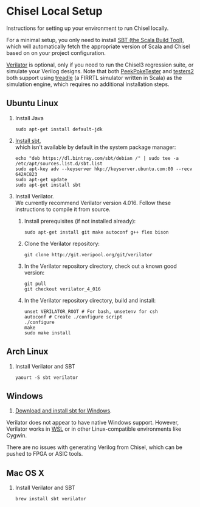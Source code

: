# Chisel Local Setup
Instructions for setting up your environment to run Chisel locally.

For a minimal setup, you only need to install [SBT (the Scala Build Tool)](http://www.scala-sbt.org), which will automatically fetch the appropriate version of Scala and Chisel based on on your project configuration.

[Verilator](https://www.veripool.org/wiki/verilator) is optional, only if you need to run the Chisel3 regression suite, or simulate your Verilog designs.
Note that both [PeekPokeTester](https://github.com/freechipsproject/chisel-testers) and [testers2](https://github.com/ucb-bar/chisel-testers2) both support using [treadle](https://github.com/freechipsproject/treadle) (a FIRRTL simulator written in Scala) as the simulation engine, which requires no additional installation steps.

## Ubuntu Linux	

1.  Install Java	
    ```	
    sudo apt-get install default-jdk	
    ```
   	
1.  [Install sbt](http://www.scala-sbt.org/release/docs/Installing-sbt-on-Linux.html),	
    which isn't available by default in the system package manager:	
    ```	
    echo "deb https://dl.bintray.com/sbt/debian /" | sudo tee -a /etc/apt/sources.list.d/sbt.list	
    sudo apt-key adv --keyserver hkp://keyserver.ubuntu.com:80 --recv 642AC823	
    sudo apt-get update	
    sudo apt-get install sbt	
    ```
    
1.  Install Verilator.	
    We currently recommend Verilator version 4.016.	
    Follow these instructions to compile it from source.	

    1.  Install prerequisites (if not installed already):	
        ```	
        sudo apt-get install git make autoconf g++ flex bison	
        ```

    2.  Clone the Verilator repository:	
        ```	
        git clone http://git.veripool.org/git/verilator	
        ```

    3.  In the Verilator repository directory, check out a known good version:	
        ```	
        git pull	
        git checkout verilator_4_016	
        ```

    4.  In the Verilator repository directory, build and install:	
        ```	
        unset VERILATOR_ROOT # For bash, unsetenv for csh	
        autoconf # Create ./configure script	
        ./configure	
        make	
        sudo make install	
        ```

## Arch Linux
1.  Install Verilator and SBT
    ```
    yaourt -S sbt verilator
    ```
 
## Windows
1.  [Download and install sbt for Windows](https://www.scala-sbt.org/download.html).

Verilator does not appear to have native Windows support.
However, Verilator works in [WSL](https://docs.microsoft.com/en-us/windows/wsl/install-win10) or in other Linux-compatible environments like Cygwin.

There are no issues with generating Verilog from Chisel, which can be pushed to FPGA or ASIC tools.

## Mac OS X
1.  Install Verilator and SBT
    ```
    brew install sbt verilator
    ```
